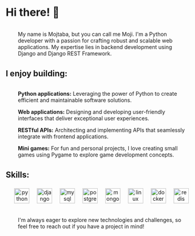 <h1 align="left">Hi there! 👋</h1>

###

<p align="left" style="margin:2rem; max-width:79rem;">My name is Mojtaba, but you can call me Moji. I'm a Python developer with a passion for crafting robust and scalable web applications. My expertise lies in backend development using Django and Django REST Framework. </p>

###

<h2 align="left">I enjoy building:</h2>

###

<div style="margin:2rem; max-width:79rem;">
  <p align="left"><b>Python applications:</b> Leveraging the power of Python to create efficient and maintainable software solutions.</p>
  <p align="left"><b>Web applications:</b> Designing and developing user-friendly interfaces that deliver exceptional user experiences. </p>
  <p align="left"><b>RESTful APIs:</b> Architecting and implementing APIs that seamlessly integrate with frontend applications.</p>
  <p align="left"><b>Mini games:</b> For fun and personal projects, I love creating small games using Pygame to explore game development concepts.</p>
</div>

###

<h2>Skills:</h2>

###

<div align="center">
  <img src="https://skillicons.dev/icons?i=py" height="40" alt="python logo"  />
  <img width="12" />
  <img src="https://skillicons.dev/icons?i=django" height="40" alt="django logo"  />
  <img width="12" />
  <img src="https://skillicons.dev/icons?i=mysql" height="40" alt="mysql logo"  />
  <img width="12" />
  <img src="https://skillicons.dev/icons?i=postgres" height="40" alt="postgres logo"  />
  <img width="12" />
  <img src="https://skillicons.dev/icons?i=mongodb" height="40" alt="mongodb logo"  />
  <img width="12" />
  <img src="https://skillicons.dev/icons?i=linux" height="40" alt="linux logo"  />
  <img width="12" />
  <img src="https://skillicons.dev/icons?i=docker" height="40" alt="docker logo"  />
  <img width="12" />
  <img src="https://skillicons.dev/icons?i=redis" height="40" alt="redis logo"  />
</div>

###

<p style="margin:2rem; max-width:79rem;">I'm always eager to explore new technologies and challenges, so feel free to reach out if you have a project in mind!</p>